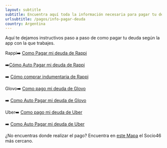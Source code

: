 ```yaml
---
layout: subtitle
subtitle: Encuentra aquí toda la información necesaria para pagar tu deuda
urlsubtitle: /pagos/info-pagar-deuda
country: Argentina
---
```

Aquí te dejamos instructivos paso a paso de como pagar tu deuda según la app con la que trabajes.

Rappi➡️  [Como Pagar mi deuda de Rappi](https://pago46.com/como-pago-mi-deuda-de-rappi/)

➡️[Cómo Auto Pagar mi deuda de Rappi](https://pago46.com/auto-paga-tu-deuda-de-rappi/)

➡️ [Cómo comprar indumentaria de Rappi](https://pago46.com/compra-tus-prendas-y-accesorios-de-rappi-con-pago46/)

Glovo➡️ [Como pago mi deuda de Glovo](https://pago46.com/como-hacer-para-balancear-tu-saldo-con-pago46)

➡️ [Como Auto Pagar mi deuda de Glovo](https://pago46.com/auto-pagar-tu-deuda-de-glovo-nunca-fue-tan-facil/)

Uber➡️ [Como pago mi deuda de Uber](/pagos/pagar-uber)

➡️ [Como Auto Pagar mi deuda de Uber](/pagos/autopagar-uber)

¿No encuentras donde realizar el pago?
Encuentra en [este Mapa](https://www.google.com/maps/d/viewer?ll=-35.32184388854654,-59.74867747952695&z=8&mid=1eWeVQmvWN5Nhc0upmAIXAdejkrJicdtf) el Socio46 más cercano.